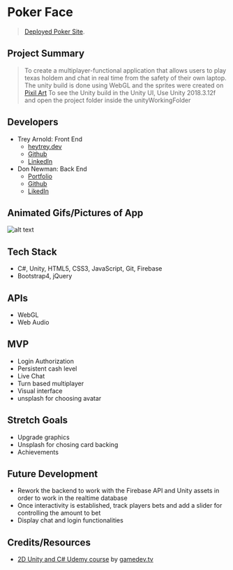 # Poker Face

> [Deployed Poker Site](https://treyarnold.github.io/poker-face/).

## Project Summary

> To create a multiplayer-functional application that allows users to play texas holdem and chat in real time from the safety of their own laptop. 
> The unity build is done using WebGL and the sprites were created on [Pixil Art](https://www.pixilart.com/moadeep)
> To see the Unity build in the Unity UI, Use Unity 2018.3.12f and open the project folder inside the unityWorkingFolder

## Developers

- Trey Arnold: Front End
  - [heytrey.dev](https://heytrey.dev)
  - [Github](https://github.com/treyarnold)
  - [LinkedIn](https://www.linkedin.com/in/trey-arnold/)
- Don Newman: Back End
  - [Portfolio](https://djn94.github.io/Bootstrap-portfolio/)
  - [Github](https://github.com/Djn94)
  - [LikedIn](https://www.linkedin.com/in/don-newman-20042b179/)

## Animated Gifs/Pictures of App

![alt text](https://media.giphy.com/media/gIAh11mlYJa4jEeFga/giphy.gif)

## Tech Stack

- C#, Unity, HTML5, CSS3, JavaScript, Git, Firebase
- Bootstrap4, jQuery

## APIs

- WebGL
- Web Audio

## MVP

- Login Authorization
- Persistent cash level
- Live Chat
- Turn based multiplayer
- Visual interface
- unsplash for choosing avatar

## Stretch Goals

- Upgrade graphics
- Unsplash for chosing card backing
- Achievements 

## Future Development

- Rework the backend to work with the Firebase API and Unity assets in order to work in the realtime database
- Once interactivity is established, track players bets and add a slider for controlling the amount to bet
- Display chat and login functionalities 

## Credits/Resources

- [2D Unity and C# Udemy course](https://www.udemy.com/unitycourse/) by [gamedev.tv](https://www.gamedev.tv/)
